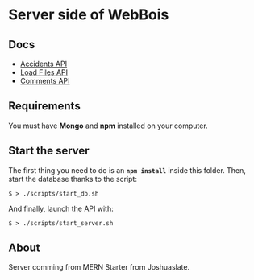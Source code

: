 # Server side of WebBois

## Docs

* [Accidents API](./docs/accidents.md)
* [Load Files API](./docs/load.md)
* [Comments API](./docs/comments.md)

## Requirements

You must have **Mongo** and **npm** installed on your computer.

## Start the server

The first thing you need to do is an **`npm install`** inside this folder.
Then, start the database thanks to the script:

```
$ > ./scripts/start_db.sh
```

And finally, launch the API with:

```
$ > ./scripts/start_server.sh
```

## About

Server comming from MERN Starter from Joshuaslate.